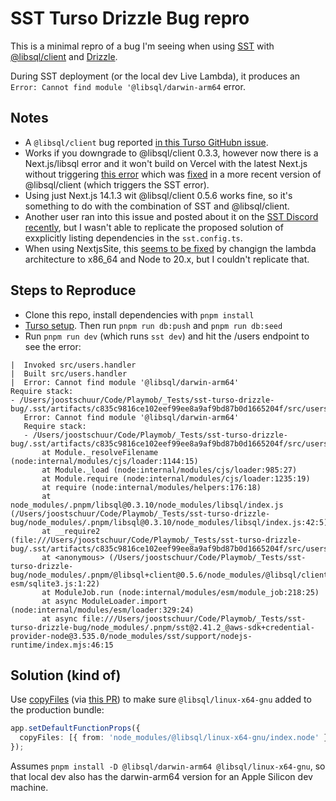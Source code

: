 # SST Turso Drizzle Bug repro

This is a minimal repro of a bug I'm seeing when using [SST](https://sst.dev/) with [@libsql/client](https://www.npmjs.com/package/@libsql/client) and [Drizzle](https://orm.drizzle.team/).

During SST deployment (or the local dev Live Lambda), it produces an `Error: Cannot find module '@libsql/darwin-arm64` error.

## Notes

- A `@libsql/client` bug reported [in this Turso GitHubn issue](https://github.com/tursodatabase/libsql-client-ts/issues/112).
- Works if you downgrade to @libsql/client 0.3.3, however now there is a Next.js/libsql error and it won't build on Vercel with the latest Next.js without triggering [this error](https://github.com/tursodatabase/libsql-client-ts/issues/142) which was [fixed](https://github.com/tursodatabase/libsql-client-ts/pull/160) in a more recent version of @libsql/client (which triggers the SST error).
- Using just Next.js 14.1.3 wit @libsql/client 0.5.6 works fine, so it's something to do with the combination of SST and @libsql/client.
- Another user ran into this issue and posted about it on the [SST Discord recently](https://discord.com/channels/933071162680958986/1210131565271580732), but I wasn't able to replicate the proposed solution of exxplicitly listing dependencies in the `sst.config.ts`.
- When using NextjsSite, this [seems to be fixed](https://github.com/tursodatabase/libsql-client-ts/issues/186) by changign the lambda architecture to x86_64 and Node to 20.x, but I couldn't replicate that.

## Steps to Reproduce

- Clone this repo, install dependencies with `pnpm install`
- [Turso setup](https://orm.drizzle.team/learn/tutorials/drizzle-with-turso). Then run `pnpm run db:push` and `pnpm run db:seed`
- Run `pnpm run dev` (which runs `sst dev`) and hit the /users endpoint to see the error:

```
|  Invoked src/users.handler
|  Built src/users.handler
|  Error: Cannot find module '@libsql/darwin-arm64'
Require stack:
- /Users/joostschuur/Code/Playmob/_Tests/sst-turso-drizzle-bug/.sst/artifacts/c835c9816ce102eef99ee8a9af9bd87b0d1665204f/src/users.mjs
   Error: Cannot find module '@libsql/darwin-arm64'
   Require stack:
   - /Users/joostschuur/Code/Playmob/_Tests/sst-turso-drizzle-bug/.sst/artifacts/c835c9816ce102eef99ee8a9af9bd87b0d1665204f/src/users.mjs
       at Module._resolveFilename (node:internal/modules/cjs/loader:1144:15)
       at Module._load (node:internal/modules/cjs/loader:985:27)
       at Module.require (node:internal/modules/cjs/loader:1235:19)
       at require (node:internal/modules/helpers:176:18)
       at node_modules/.pnpm/libsql@0.3.10/node_modules/libsql/index.js (/Users/joostschuur/Code/Playmob/_Tests/sst-turso-drizzle-bug/node_modules/.pnpm/libsql@0.3.10/node_modules/libsql/index.js:42:5)
       at __require2 (file:///Users/joostschuur/Code/Playmob/_Tests/sst-turso-drizzle-bug/.sst/artifacts/c835c9816ce102eef99ee8a9af9bd87b0d1665204f/src/users.mjs:21:50)
       at <anonymous> (/Users/joostschuur/Code/Playmob/_Tests/sst-turso-drizzle-bug/node_modules/.pnpm/@libsql+client@0.5.6/node_modules/@libsql/client/lib-esm/sqlite3.js:1:22)
       at ModuleJob.run (node:internal/modules/esm/module_job:218:25)
       at async ModuleLoader.import (node:internal/modules/esm/loader:329:24)
       at async file:///Users/joostschuur/Code/Playmob/_Tests/sst-turso-drizzle-bug/node_modules/.pnpm/sst@2.41.2_@aws-sdk+credential-provider-node@3.535.0/node_modules/sst/support/nodejs-runtime/index.mjs:46:15
```

## Solution (kind of)

Use [copyFiles](https://docs.sst.dev/constructs/Function#copyfiles) (via [this PR](https://github.com/sst/sst/pull/3590)) to make sure `@libsql/linux-x64-gnu` added to the production bundle:

```typescript
app.setDefaultFunctionProps({
  copyFiles: [{ from: 'node_modules/@libsql/linux-x64-gnu/index.node' }],
});
```

Assumes `pnpm install -D @libsql/darwin-arm64 @libsql/linux-x64-gnu`, so that local dev also has the darwin-arm64 version for an Apple Silicon dev machine.
